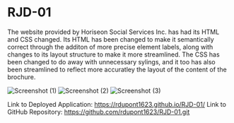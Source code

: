 # RJD-01

The website provided by Horiseon Social Services Inc. has had its HTML and CSS changed. Its HTML has been changed to make it semantically correct through the additon of more precise element labels, along with changes to its layout structure to make it more streamlined. The CSS has been changed to do away with unnecessary sylings, and it too has also been streamlined to reflect more accuratley the layout of the content of the brochure. 

![Screenshot (1)](https://user-images.githubusercontent.com/85468253/122614396-93c62a00-d054-11eb-8e92-a38cecd2ef60.png)
![Screenshot (2)](https://user-images.githubusercontent.com/85468253/122614451-aa6c8100-d054-11eb-9e46-3aac72b8d277.png)
![Screenshot (3)](https://user-images.githubusercontent.com/85468253/122614462-b0626200-d054-11eb-84b1-b1dbd79320a8.png)

Link to Deployed Application: https://rdupont1623.github.io/RJD-01/
Link to GitHub Repository: https://github.com/rdupont1623/RJD-01.git
